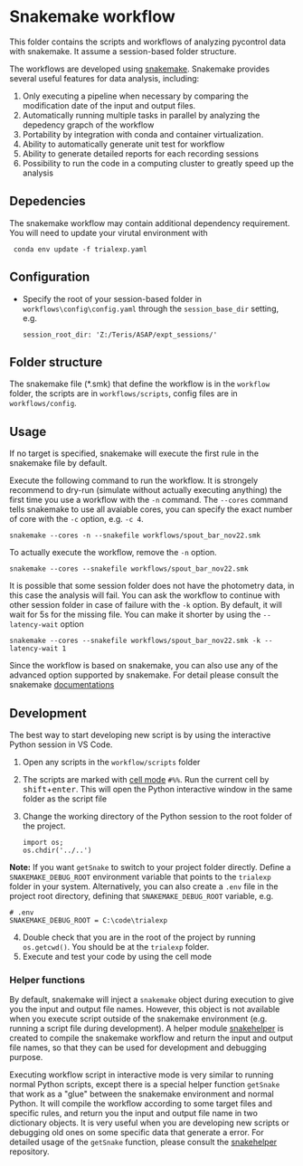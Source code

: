 # Snakemake workflow
This folder contains the scripts and workflows of analyzing pycontrol data with snakemake. It assume a session-based folder structure.

The workflows are developed using [snakemake](https://snakemake.github.io/). Snakemake provides several useful features for data analysis, including:
1. Only executing a pipeline when necessary by comparing the modification date of the input and output files. 
2. Automatically running multiple tasks in parallel by analyzing the depedency grapch of the workflow
3. Portability by integration with conda and container virtualization.
4. Ability to automatically generate unit test for workflow
5. Ability to generate detailed reports for each recording sessions
6. Possibility to run the code in a computing cluster to greatly speed up the analysis


## Depedencies
The snakemake workflow may contain additional dependency requirement. You will need to update your virutal environment with 

` conda env update -f trialexp.yaml`

## Configuration
- Specify the root of your session-based folder in `workflows\config\config.yaml` through the `session_base_dir` setting, e.g.

    ```
    session_root_dir: 'Z:/Teris/ASAP/expt_sessions/'
    
    ```



## Folder structure
The snakemake file (*.smk) that define the workflow is in the `workflow` folder, the scripts are in `workflows/scripts`, config files are in `workflows/config`.

## Usage

If no target is specified, snakemake will execute the first rule in the snakemake file by default.

Execute the following command to run the workflow. It is strongely recommend to dry-run (simulate without actually executing anything) the first time you use a workflow with the `-n` command. The `--cores` command tells snakemake to use all avaiable cores, you can specify the exact number of core with the `-c` option, e.g. `-c 4`.

`snakemake --cores -n --snakefile workflows/spout_bar_nov22.smk`

To actually execute the workflow, remove the `-n` option.

`snakemake --cores --snakefile workflows/spout_bar_nov22.smk`

It is possible that some session folder does not have the photometry data, in this case the analysis will fail. You can ask the workflow to continue with other session folder in case of failure with the `-k` option. By default, it will wait for 5s for the missing file. You can make it shorter by using the `--latency-wait` option

`snakemake --cores --snakefile workflows/spout_bar_nov22.smk -k --latency-wait 1`


Since the workflow is based on snakemake, you can also use any of the advanced option supported by snakemake. For detail please consult the snakemake [documentations](https://snakemake.readthedocs.io/en/stable/executing/cli.html)

## Development
The best way to start developing new script is by using the interactive Python session in VS Code. 
1. Open any scripts in the `workflow/scripts` folder
2. The scripts are marked with [cell mode](https://code.visualstudio.com/docs/python/jupyter-support-py) `#%%`. Run the current cell by <kbd>shift</kbd>+<kbd>enter</kbd>. This will open the Python interactive window in the same folder as the script file
3. Change the working directory of the Python session to the root folder of the project.

    ```
    import os;
    os.chdir('../..')
    ```


**Note:** If you want `getSnake` to switch to your project folder directly. Define a `SNAKEMAKE_DEBUG_ROOT` environment variable that points to the `trialexp` folder in your system. Alternatively, you can also create a `.env` file in the project root directory, defining that `SNAKEMAKE_DEBUG_ROOT` variable, e.g.


```
# .env
SNAKEMAKE_DEBUG_ROOT = C:\code\trialexp
```

4. Double check that you are in the root of the project by running `os.getcwd()`. You should be at the `trialexp` folder.
5. Execute and test your code by using the cell mode 

### Helper functions
By default, snakemake will inject a `snakemake` object during execution to give you the input and output file names. However, this object is not available when you execute script outside of the snakemake environment (e.g. running a script file during development). A helper module [snakehelper](https://github.com/teristam/snakehelper/tree/master) is created to compile the snakemake workflow and return the input and output file names, so that they can be used for development and debugging purpose.

Executing workflow script in interactive mode is very similar to running normal Python scripts, except there is a special helper function `getSnake` that work as a "glue" between the snakemake environment and normal Python. It will compile the workflow according to some target files and specific rules, and return you the input and output file name in two dictionary objects. It is very useful when you are developing new scripts or debugging old ones on some specific data that generate a error. For detailed usage of the `getSnake` function, please consult the  [snakehelper](https://github.com/teristam/snakehelper/tree/master) repository.
